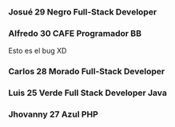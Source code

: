 ### Josué    29 Negro  Full-Stack Developer
### Alfredo  30  CAFE  Programador BB
Esto es el bug XD
### Carlos   28 Morado Full-Stack Developer
### Luis     25 Verde  Full Stack Developer Java
### Jhovanny 27 Azul   PHP